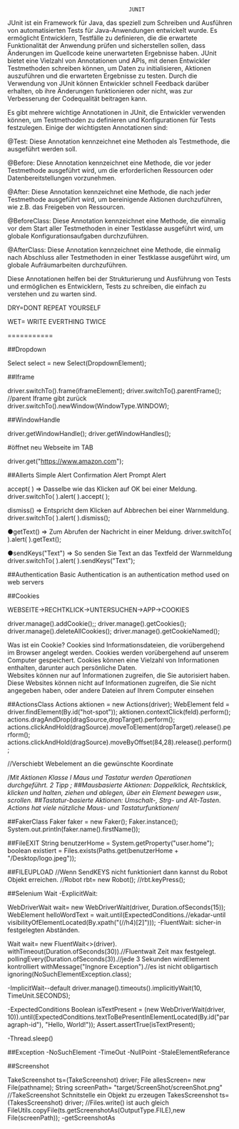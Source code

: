                                           JUNIT


JUnit ist ein Framework für Java, das speziell zum Schreiben und Ausführen von automatisierten Tests für Java-Anwendungen entwickelt wurde. Es ermöglicht Entwicklern, Testfälle zu definieren, die die erwartete Funktionalität der Anwendung prüfen und sicherstellen sollen, dass Änderungen im Quellcode keine unerwarteten Ergebnisse haben. JUnit bietet eine Vielzahl von Annotationen und APIs, mit denen Entwickler Testmethoden schreiben können, um Daten zu initialisieren, Aktionen auszuführen und die erwarteten Ergebnisse zu testen. Durch die Verwendung von JUnit können Entwickler schnell Feedback darüber erhalten, ob ihre Änderungen funktionieren oder nicht, was zur Verbesserung der Codequalität beitragen kann.

Es gibt mehrere wichtige Annotationen in JUnit, die Entwickler verwenden können, um Testmethoden zu definieren und Konfigurationen für Tests festzulegen. Einige der wichtigsten Annotationen sind:

@Test: Diese Annotation kennzeichnet eine Methoden als Testmethode, die ausgeführt werden soll.

@Before: Diese Annotation kennzeichnet eine Methode, die vor jeder Testmethode ausgeführt wird, um die erforderlichen Ressourcen oder Datenbereitstellungen vorzunehmen.

@After: Diese Annotation kennzeichnet eine Methode, die nach jeder Testmethode ausgeführt wird, um bereinigende Aktionen durchzuführen, wie z.B. das Freigeben von Ressourcen.

@BeforeClass: Diese Annotation kennzeichnet eine Methode, die einmalig vor dem Start aller Testmethoden in einer Testklasse ausgeführt wird, um globale Konfigurationsaufgaben durchzuführen.

@AfterClass: Diese Annotation kennzeichnet eine Methode, die einmalig nach Abschluss aller Testmethoden in einer Testklasse ausgeführt wird, um globale Aufräumarbeiten durchzuführen.

Diese Annotationen helfen bei der Strukturierung und Ausführung von Tests und ermöglichen es Entwicklern, Tests zu schreiben, die einfach zu verstehen und zu warten sind.

DRY=DONT REPEAT YOURSELF

WET= WRITE EVERTHING TWICE


===========

##Dropdown

Select select = new Select(DropdownElement);

##Iframe

driver.switchTo().frame(iframeElement);
driver.switchTo().parentFrame(); //parent Iframe gibt zurück
driver.switchTo().newWindow(WindowType.WINDOW);

##WindowHandle

driver.getWindowHandle();
driver.getWindowHandles();

#öffnet neu Webseite im TAB

driver.get("https://www.amazon.com");

##Allerts
Simple Alert
Confirmation Alert
Prompt Alert

accept( ) => Dasselbe wie das Klicken auf OK bei einer Meldung.
driver.switchTo( ).alert( ).accept( );

dismiss() => Entspricht dem Klicken auf Abbrechen bei einer Warnmeldung.
driver.switchTo( ).alert( ).dismiss();

●getText() => Zum Abrufen der Nachricht in einer Meldung.
driver.switchTo( ).alert( ).getText();

●sendKeys("Text") => So senden Sie Text an das Textfeld der Warnmeldung
driver.switchTo( ).alert( ).sendKeys("Text");

##Authentication
Basic Authentication is an authentication method used on web servers

##Cookies

WEBSEITE->RECHTKLICK->UNTERSUCHEN->APP->COOKIES

driver.manage().addCookie();;
driver.manage().getCookies();
driver.manage().deleteAllCookies();
driver.manage().getCookieNamed();

Was ist ein Cookie?
Cookies sind Informationsdateien, 
die vorübergehend im Browser angelegt werden.
Cookies werden vorübergehend auf unserem Computer gespeichert.
Cookies können eine Vielzahl von Informationen enthalten, 
darunter auch persönliche Daten.  
Websites können nur auf Informationen zugreifen, 
die Sie autorisiert haben.  
Diese Websites können nicht auf Informationen zugreifen,
die Sie nicht angegeben haben,
oder andere Dateien auf Ihrem Computer einsehen


##ActionsClass
        Actions aktionen = new Actions(driver);
        WebElement feld = driver.findElement(By.id("hot-spot"));
        aktionen.contextClick(feld).perform();
        actions.dragAndDrop(dragSource,dropTarget).perform();
        actions.clickAndHold(dragSource).moveToElement(dropTarget).release().perform();
        actions.clickAndHold(dragSource).moveByOffset(84,28).release().perform();

//Verschiebt Webelement an die gewünschte Koordinate

/*Mit Aktionen Klasse I Maus und Tastatur werden Operationen durchgeführt.
2 Tipp ;
##Mausbasierte Aktionen:
Doppelklick, Rechtsklick, klicken und halten, ziehen und ablegen, über ein Element bewegen usw., scrollen.
##Tastatur-basierte Aktionen:
Umschalt-, Strg- und Alt-Tasten.
Actions hat viele nützliche Maus- und Tastaturfunktionen*/

##FakerClass
Faker faker = new Faker();
Faker.instance(); 
System.out.println(faker.name().firstName());

##FileEXIT
String benutzerHome = System.getProperty("user.home");
boolean existiert = Files.exists(Paths.get(benutzerHome + "/Desktop/logo.jpeg"));

##FILEUPLOAD
//Wenn SendKEYS nicht funktioniert dann kannst du Robot Objekt erreichen.
//Robot rbt= new Robot();
//rbt.keyPress();

##Selenium Wait
-ExplicitWait: 

WebDriverWait wait= new WebDriverWait(driver, Duration.ofSeconds(15));
WebElement helloWordText = wait.until(ExpectedConditions.//ekadar-until
visibilityOfElementLocated(By.xpath("(//h4)[2]")));
-FluentWait: sicher-in festgelegten Abständen.

Wait<WebDriver> wait= new FluentWait<>(driver).
withTimeout(Duration.ofSeconds(30)).//Fluentwait Zeit max festgelegt.
pollingEvery(Duration.ofSeconds(3)).//jede 3 Sekunden wirdElement  kontrolliert
withMessage("Ingnore Exception").//es ist nicht obligartisch
ignoring(NoSuchElementException.class);


-ImplicitWait--default
driver.manage().timeouts().implicitlyWait(10, TimeUnit.SECONDS);

-ExpectedConditions
Boolean isTextPresent = (new WebDriverWait(driver, 10)).until(ExpectedConditions.textToBePresentInElementLocated(By.id("paragraph-id"), "Hello, World!"));
Assert.assertTrue(isTextPresent);

-Thread.sleep()

##Exception
-NoSuchElement
-TimeOut
-NullPoint
-StaleElementReferance

##Screenshot

TakeScreenshot ts=(TakeScreenshot) driver;
File allesScreen= new File(pathname);
String screenPath= "target/ScreenShot/screenShot.png"
//TakeScreenshot Schnitstelle ein Objekt zu erzeugen
TakesScreenshot ts=(TakesScreenshot) driver;
//Files.write() ist auch gleich 
FileUtils.copyFile(ts.getScreenshotAs(OutputType.FILE),new File(screenPath));
-getScreenshotAs

##


